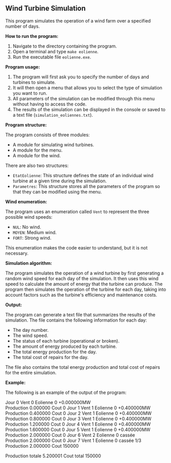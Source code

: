 ## Wind Turbine Simulation

This program simulates the operation of a wind farm over a specified number of days.

**How to run the program:**

1. Navigate to the directory containing the program.
2. Open a terminal and type `make eolienne`.
3. Run the executable file `eolienne.exe`.

**Program usage:**

1. The program will first ask you to specify the number of days and turbines to simulate.
2. It will then open a menu that allows you to select the type of simulation you want to run.
3. All parameters of the simulation can be modified through this menu without having to access the code.
4. The results of the simulation can be displayed in the console or saved to a text file (`simulation_eoliennes.txt`).

**Program structure:**

The program consists of three modules:

* A module for simulating wind turbines.
* A module for the menu.
* A module for the wind.

There are also two structures:

* `EtatEolienne`: This structure defines the state of an individual wind turbine at a given time during the simulation.
* `Parametres`: This structure stores all the parameters of the program so that they can be modified using the menu.

**Wind enumeration:**

The program uses an enumeration called `Vent` to represent the three possible wind speeds:

* `NUL`: No wind.
* `MOYEN`: Medium wind.
* `FORT`: Strong wind.

This enumeration makes the code easier to understand, but it is not necessary.

**Simulation algorithm:**

The program simulates the operation of a wind turbine by first generating a random wind speed for each day of the simulation. It then uses this wind speed to calculate the amount of energy that the turbine can produce. The program then simulates the operation of the turbine for each day, taking into account factors such as the turbine's efficiency and maintenance costs.

**Output:**

The program can generate a text file that summarizes the results of the simulation. The file contains the following information for each day:

* The day number.
* The wind speed.
* The status of each turbine (operational or broken).
* The amount of energy produced by each turbine.
* The total energy production for the day.
* The total cost of repairs for the day.

The file also contains the total energy production and total cost of repairs for the entire simulation.

**Example:**

The following is an example of the output of the program:

Jour 0 Vent 0	Eolienne 0 +0.000000MW	
Production 0.000000	Cout 0
Jour 1 Vent 1	Eolienne 0 +0.400000MW	
Production 0.400000	Cout 0
Jour 2 Vent 1	Eolienne 0 +0.400000MW	
Production 0.800000	Cout 0
Jour 3 Vent 1	Eolienne 0 +0.400000MW	
Production 1.200000	Cout 0
Jour 4 Vent 1	Eolienne 0 +0.400000MW	
Production 1.600000	Cout 0
Jour 5 Vent 1	Eolienne 0 +0.400000MW	
Production 2.000000	Cout 0
Jour 6 Vent 2	Eolienne 0 cassée	
Production 2.000000	Cout 0
Jour 7 Vent 1	Eolienne 0 cassée 1/3	
Production 2.000000	Cout 150000

Production totale 5.200001	Cout total 150000
